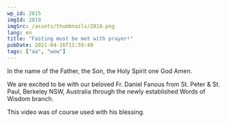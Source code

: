 ```yaml
---
wp_id: 2815
imgId: 2819
imgSrc: /assets/thumbnails/2819.png
lang: en
title: "Fasting must be met with prayer!"
pubDate: 2021-04-16T11:59:49
tags: ["aa", "wow"]
---
```

<!-- page: 6 -->

<p>In the name of the Father, the Son, the Holy Spirit one God Amen.</p>
<p>We are excited to be with our beloved Fr. Daniel Fanous from St. Peter &amp; St. Paul, Berkeley NSW, Australia through the newly established Words of Wisdom branch.</p>
<p>This video was of course used with his blessing.</p>
<p>&nbsp;</p>
